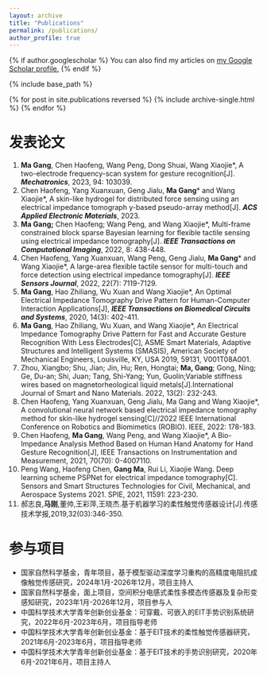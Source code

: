 ```yaml
---
layout: archive
title: "Publications"
permalink: /publications/
author_profile: true
---
```


{% if author.googlescholar %}
  You can also find my articles on <u><a href="{{author.googlescholar}}">my Google Scholar profile</a>.</u>
{% endif %}

{% include base_path %}

{% for post in site.publications reversed %}
  {% include archive-single.html %}
{% endfor %}

发表论文
======
1. **Ma Gang**, Chen Haofeng, Wang Peng, Dong Shuai, Wang Xiaojie*, A two-electrode frequency-scan system for gesture recognition[J]. **_Mechatronics_**, 2023, 94: 103039.
2. Chen Haofeng, Yang Xuanxuan, Geng Jialu, **Ma Gang*** and Wang Xiaojie*, A skin-like hydrogel for distributed force sensing using an electrical impedance tomograph y-based pseudo-array method[J]. **_ACS Applied Electronic Materials_**, 2023.
3. **Ma Gang;** Chen Haofeng; Wang Peng, and Wang Xiaojie*, Multi-frame constrained block sparse Bayesian learning for flexible tactile sensing using electrical impedance tomography[J]. **_IEEE Transactions on Computational Imaging_**, 2022, 8: 438-448.
4. Chen Haofeng, Yang Xuanxuan, Wang Peng, Geng Jialu, **Ma Gang*** and Wang Xiaojie*, A large-area flexible tactile sensor for multi-touch and force detection using electrical impedance tomography[J]. **_IEEE Sensors Journal_**, 2022, 22(7): 7119-7129.
5. **Ma Gang**, Hao Zhiliang, Wu Xuan and Wang Xiaojie*, An Optimal Electrical Impedance Tomography Drive Pattern for Human-Computer Interaction Applications[J], **_IEEE Transactions on Biomedical Circuits and Systems_**, 2020, 14(3): 402-411.
6. **Ma Gang**, Hao Zhiliang, Wu Xuan, and Wang Xiaojie*, An Electrical Impedance Tomography Drive Pattern for Fast and Accurate Gesture Recognition With Less Electrodes[C], ASME Smart Materials, Adaptive Structures and Intelligent Systems (SMASIS), American Society of Mechanical Engineers, Louisville, KY, USA 2019, 59131, V001T08A001.
7. Zhou, Xiangbo; Shu, Jian; Jin, Hu; Ren, Hongtai; **Ma, Gang**; Gong, Ning; Ge, Du-an; Shi, Juan; Tang, Shi-Yang; Yun, Guolin;Variable stiffness wires based on magnetorheological liquid metals[J].International Journal of Smart and Nano Materials. 2022, 13(2): 232-243.
8. Chen Haofeng, Yang Xuanxuan, Geng Jialu, Ma Gang and Wang Xiaojie*, A convolutional neural network based electrical impedance tomography method for skin-like hydrogel sensing[C]//2022 IEEE International Conference on Robotics and Biomimetics (ROBIO). IEEE, 2022: 178-183.
9. Chen Haofeng, **Ma Gang**, Wang Peng, and Wang Xiaojie*, A Bio-Impedance Analysis Method Based on Human Hand Anatomy for Hand Gesture Recognition[J], IEEE Transactions on Instrumentation and Measurement, 2021, 70(70): 0-4007110.
10. Peng Wang, Haofeng Chen, **Gang Ma**, Rui Li, Xiaojie Wang.  Deep learning scheme PSPNet for electrical impedance tomography[C]. Sensors and Smart Structures Technologies for Civil, Mechanical, and Aerospace Systems 2021. SPIE, 2021, 11591: 223-230.
11. 郝志良,**马刚**,董帅,王彩萍,王晓杰.基于机器学习的柔性触觉传感器设计[J].传感技术学报,2019,32(03):346-350.
    
参与项目
======
* 国家自然科学基金，青年项目，基于模型驱动深度学习重构的高精度电阻抗成像触觉传感研究，2024年1月-2026年12月，项目主持人
* 国家自然科学基金，面上项目，空间积分电感式柔性多模态传感器及复杂形变感知研究，2023年1月-2026年12月，项目参与人
* 中国科学技术大学青年创新创业基金：可穿戴、可嵌入的EIT手势识别系统研究，2022年6月-2023年6月，项目指导老师
* 中国科学技术大学青年创新创业基金：基于EIT技术的柔性触觉传感器研究，2021年6月-2023年6月，项目指导老师
* 中国科学技术大学青年创新创业基金：基于EIT技术的手势识别研究，2020年6月-2021年6月，项目主持人
